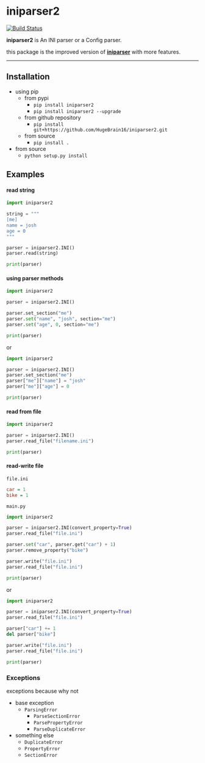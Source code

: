 # iniparser2
  
[![Build Status](https://travis-ci.com/HugeBrain16/iniparser2.svg?branch=main)](https://travis-ci.com/HugeBrain16/iniparser2)  
  
**iniparser2** is An INI parser or a Config parser.  
  
this package is the improved version of [**iniparser**](https://github.com/HugeBrain16/iniparser) with more features.
  
---
  
## Installation
- using pip
    - from pypi
        - `pip install iniparser2`
        - `pip install iniparser2 --upgrade`
    - from github repository
        - `pip install git+https://github.com/HugeBrain16/iniparser2.git`
    - from source
        - `pip install .`
- from source
    - `python setup.py install`
  
## Examples
#### read string
```py
import iniparser2

string = """
[me]
name = josh
age = 0
"""

parser = iniparser2.INI()
parser.read(string)

print(parser)
```
  
#### using parser methods
```py
import iniparser2

parser = iniparser2.INI()

parser.set_section("me")
parser.set("name", "josh", section="me")
parser.set("age", 0, section="me")

print(parser)
```

or

```py
import iniparser2

parser = iniparser2.INI()
parser.set_section("me")
parser["me"]["name"] = "josh"
parser["me"]["age"] = 0

print(parser)
```
    
#### read from file
```py
import iniparser2

parser = iniparser2.INI()
parser.read_file("filename.ini")

print(parser)
```
  
#### read-write file
`file.ini`
```ini
car = 1
bike = 1
```
  
`main.py`
```py
import iniparser2

parser = iniparser2.INI(convert_property=True)
parser.read_file("file.ini")

parser.set("car", parser.get("car") + 1)
parser.remove_property("bike")

parser.write("file.ini")
parser.read_file("file.ini")

print(parser)
```

or 

```py
import iniparser2

parser = iniparser2.INI(convert_property=True)
parser.read_file("file.ini")

parser["car"] += 1
del parser["bike"]

parser.write("file.ini")
parser.read_file("file.ini")

print(parser)
```

### Exceptions
exceptions because why not
  
- base exception
    - `ParsingError`
        - `ParseSectionError`
        - `ParsePropertyError`
        - `ParseDuplicateError`
- something else
    - `DuplicateError`
    - `PropertyError`
    - `SectionError`